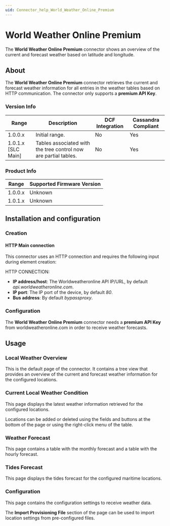 ```yaml
---
uid: Connector_help_World_Weather_Online_Premium
---
```


# World Weather Online Premium

The **World Weather Online Premium** connector shows an overview of the current and forecast weather based on latitude and longitude.

## About

The **World Weather Online Premium** connector retrieves the current and forecast weather information for all entries in the weather tables based on HTTP communication. The connector only supports a **premium API Key**.

### Version Info

| **Range**     | **Description**                                                 | **DCF Integration** | **Cassandra Compliant** |
|----------------------|-----------------------------------------------------------------|---------------------|-------------------------|
| 1.0.0.x              | Initial range.                                                  | No                  | Yes                     |
| 1.0.1.x [SLC Main]   | Tables associated with the tree control now are partial tables. | No                  | Yes                     |

### Product Info

| Range | Supported Firmware Version |
|------------------|-----------------------------|
| 1.0.0.x          | Unknown                     |
| 1.0.1.x          | Unknown                     |

## Installation and configuration

### Creation

#### HTTP Main connection

This connector uses an HTTP connection and requires the following input during element creation:

HTTP CONNECTION:

- **IP address/host**: The Worldweatheronline API IP/URL, by default *api.worldweatheronline.com*.
- **IP port**: The IP port of the device, by default *80*.
- **Bus address**: By default *bypassproxy*.

### Configuration

The **World Weather Online Premium** connector needs a **premium API Key** from worldweatheronline.com in order to receive weather forecasts.

## Usage

### Local Weather Overview

This is the default page of the connector. It contains a tree view that provides an overview of the current and forecast weather information for the configured locations.

### Current Local Weather Condition

This page displays the latest weather information retrieved for the configured locations.

Locations can be added or deleted using the fields and buttons at the bottom of the page or using the right-click menu of the table.

### Weather Forecast

This page contains a table with the monthly forecast and a table with the hourly forecast.

### Tides Forecast

This page displays the tides forecast for the configured maritime locations.

### Configuration

This page contains the configuration settings to receive weather data.

The **Import Provisioning File** section of the page can be used to import location settings from pre-configured files.
